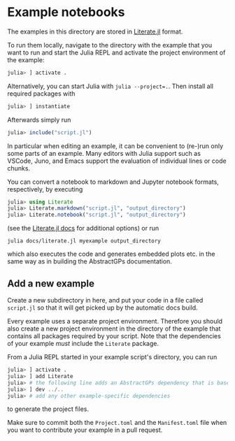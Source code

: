 # Example notebooks

The examples in this directory are stored in [Literate.jl](https://github.com/fredrikekre/Literate.jl) format.

To run them locally, navigate to the directory with the example that you want to run and
start the Julia REPL and activate the project environment of the example:
```julia
julia> ] activate .
```
Alternatively, you can start Julia with `julia --project=.`. Then install all required
packages with
```julia
julia> ] instantiate
```
Afterwards simply run
```julia
julia> include("script.jl")
```
In particular when editing an example, it can be convenient to (re-)run only some parts of
an example.
Many editors with Julia support such as VSCode, Juno, and Emacs support the evaluation of individual lines or code chunks.

You can convert a notebook to markdown and Jupyter notebook formats, respectively, by executing
```julia
julia> using Literate
julia> Literate.markdown("script.jl", "output_directory")
julia> Literate.notebook("script.jl", "output_directory")
```
(see the [Literate.jl docs](https://fredrikekre.github.io/Literate.jl/v2/) for additional options) or run
```shell
julia docs/literate.jl myexample output_directory
```
which also executes the code and generates embedded plots etc. in the same way as in building the AbstractGPs documentation.

## Add a new example

Create a new subdirectory in here, and put your code in a file called `script.jl` so that it will get picked up by the automatic docs build.

Every example uses a separate project environment. Therefore you should also create a new
project environment in the directory of the example that contains all packages required by your script.
Note that the dependencies of your example *must* include the `Literate` package.

From a Julia REPL started in your example script's directory, you can run
```julia
julia> ] activate .
julia> ] add Literate
julia> # the following line adds an AbstractGPs dependency that is based on the local directories, not a hash:
julia> ] dev ../..
julia> # add any other example-specific dependencies
```
to generate the project files.

Make sure to commit both the `Project.toml` and the `Manifest.toml` file when you want to contribute your example in a pull request.
